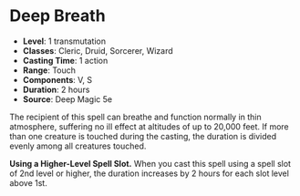 # Deep Breath

- **Level**: 1 transmutation
- **Classes**: Cleric, Druid, Sorcerer, Wizard
- **Casting Time**: 1 action
- **Range**: Touch
- **Components**: V, S
- **Duration**: 2 hours
- **Source**: Deep Magic 5e

The recipient of this spell can breathe and function normally in thin atmosphere, suffering no ill effect at altitudes of up to 20,000 feet. If more than one creature is touched during the casting, the duration is divided evenly among all creatures touched.

**Using a Higher-Level Spell Slot.** When you cast this spell using a spell slot of 2nd level or higher, the duration increases by 2 hours for each slot level above 1st.
